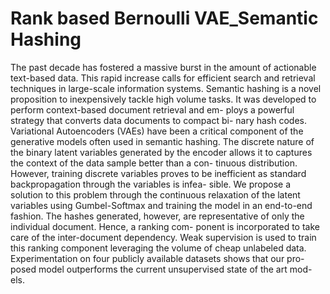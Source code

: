 # Rank based Bernoulli VAE_Semantic Hashing

The past decade has fostered a massive burst in the amount of actionable text-based data. This rapid increase calls for efficient search and retrieval techniques in large-scale information systems. Semantic hashing is a novel proposition to inexpensively tackle high volume tasks. It was developed to perform context-based document retrieval and em- ploys a powerful strategy that converts data documents to compact bi- nary hash codes. Variational Autoencoders (VAEs) have been a critical component of the generative models often used in semantic hashing. The discrete nature of the binary latent variables generated by the encoder allows it to captures the context of the data sample better than a con- tinuous distribution. However, training discrete variables proves to be inefficient as standard backpropagation through the variables is infea- sible. We propose a solution to this problem through the continuous relaxation of the latent variables using Gumbel-Softmax and training the model in an end-to-end fashion. The hashes generated, however, are representative of only the individual document. Hence, a ranking com- ponent is incorporated to take care of the inter-document dependency. Weak supervision is used to train this ranking component leveraging the volume of cheap unlabeled data.
Experimentation on four publicly available datasets shows that our pro- posed model outperforms the current unsupervised state of the art mod- els.
